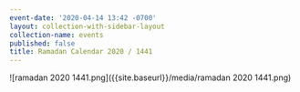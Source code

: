 ```yaml
---
event-date: '2020-04-14 13:42 -0700'
layout: collection-with-sidebar-layout
collection-name: events
published: false
title: Ramadan Calendar 2020 / 1441
---
```

![ramadan 2020 1441.png]({{site.baseurl}}/media/ramadan 2020 1441.png)
